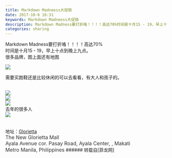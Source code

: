 ```yaml
---
title: Markdown Madneess大促销
date: 2017-10-6 16:31
keywords: Markdown Madneess大促销
description: Markdown Madness要打折咯！！！！高达70%时间是十月15 - 19，早上十点到晚上九点。很多品牌，图上面还有地图需要买跑鞋还是比较休闲的可以去看看，有大人和孩子的。去年的很多人地址：GloriettaThe New Glorietta MallAyala Avenue cor. Pasay Road, Ayala Center, , MakatiMetro Manila, Philippines
categories: sharing
---
```

<td class="t_f" id="postmessage_916697">

Markdown Madness要打折咯！！！！高达70%<br/>
时间是十月15 - 19，早上十点到晚上九点。<br/>
很多品牌，图上面还有地图<br/>

<img aid="640051" data-cf-modified-ebbb97f6fd861325ab0b780d-="" file="data/attachment/forum/201710/06/161547wxrxrzlbzkwlyk5o.jpg.thumb.jpg" id="aimg_640051" inpost="1" onclick="" onmouseover="" src="http://www.flw.ph/data/attachment/forum/201710/06/161547wxrxrzlbzkwlyk5o.jpg" style="cursor:pointer" zoomfile="data/attachment/forum/201710/06/161547wxrxrzlbzkwlyk5o.jpg"/>


需要买跑鞋还是比较休闲的可以去看看，有大人和孩子的。<br/>
<br/>

<img aid="640055" data-cf-modified-ebbb97f6fd861325ab0b780d-="" file="data/attachment/forum/201710/06/161557iogoa8gattw45ezg.jpg.thumb.jpg" id="aimg_640055" inpost="1" onclick="" onmouseover="" src="http://www.flw.ph/data/attachment/forum/201710/06/161557iogoa8gattw45ezg.jpg" style="cursor:pointer" zoomfile="data/attachment/forum/201710/06/161557iogoa8gattw45ezg.jpg"/>


<br/>

<img aid="640054" data-cf-modified-ebbb97f6fd861325ab0b780d-="" file="data/attachment/forum/201710/06/161556kwrym9mrimm9j9vm.jpg.thumb.jpg" id="aimg_640054" inpost="1" onclick="" onmouseover="" src="http://www.flw.ph/data/attachment/forum/201710/06/161556kwrym9mrimm9j9vm.jpg" style="cursor:pointer" zoomfile="data/attachment/forum/201710/06/161556kwrym9mrimm9j9vm.jpg"/>


<br/>

<img aid="640053" data-cf-modified-ebbb97f6fd861325ab0b780d-="" file="data/attachment/forum/201710/06/161554go0z0uuxzfuv97sz.jpg.thumb.jpg" id="aimg_640053" inpost="1" onclick="" onmouseover="" src="http://www.flw.ph/data/attachment/forum/201710/06/161554go0z0uuxzfuv97sz.jpg" style="cursor:pointer" zoomfile="data/attachment/forum/201710/06/161554go0z0uuxzfuv97sz.jpg"/>


<br/>
去年的很多人<br/>

<img aid="640052" data-cf-modified-ebbb97f6fd861325ab0b780d-="" file="data/attachment/forum/201710/06/161553p6ux1ir4yauyrp1u.jpg.thumb.jpg" id="aimg_640052" inpost="1" onclick="" onmouseover="" src="http://www.flw.ph/data/attachment/forum/201710/06/161553p6ux1ir4yauyrp1u.jpg" style="cursor:pointer" zoomfile="data/attachment/forum/201710/06/161553p6ux1ir4yauyrp1u.jpg"/>


<br/>
<br/>
<br/>
地址：<font style="color:rgb(96, 120, 144)"><font style="background-color:transparent"><font face="inherit"><a href="https://local.clickthecity.com/b/YI59582" target="_blank">Glorietta</a></font></font></font><br/>
<font style="color:rgb(51, 51, 51)"><font face="&amp;quot"><font style="font-size:15.6px">The New Glorietta Mall</font></font></font><br/>
<font style="color:rgb(51, 51, 51)"><font face="&amp;quot"><font style="font-size:15.6px">Ayala Avenue cor. Pasay Road, Ayala Center, , Makati<br/>
Metro Manila, Philippines</font></font></font></td>
###### 转载自[菲龙网]